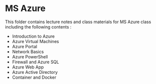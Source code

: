 # MS Azure
This folder contains lecture notes and class materials for MS Azure class including the following contents :

 * Introduction to Azure
 * Azure Virtual Machines
 * Azure Portal
 * Network Basics
 * Azure PowerShell
 * Firewall and Azure SQL
 * Azure Web App
 * Azure Active Directory
 * Container and Docker